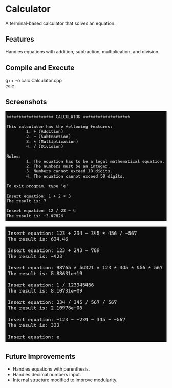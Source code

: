 # Calculator
A terminal-based calculator that solves an equation.
## Features
Handles equations with addition, subtraction, multiplication, and division.
## Compile and Execute
g++ -o calc Calculator.cpp  
calc
## Screenshots
![Calculator Start](screenshots/CalculatorStart.png)  
  
![Calculator End](screenshots/CalculatorEnd.png)
## Future Improvements
- Handles equations with parenthesis.
- Handles decimal numbers input.
- Internal structure modified to improve modularity.